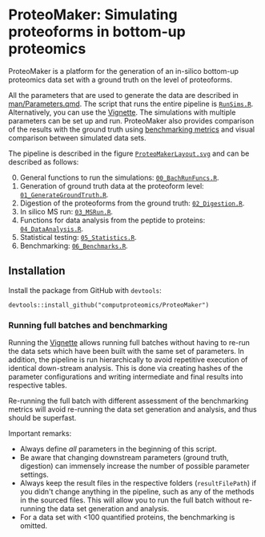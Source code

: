 # ProteoMaker: Simulating proteoforms in bottom-up proteomics

ProteoMaker is a platform for the  generation of an in-silico bottom-up proteomics data set with a ground truth on the level of proteoforms. 

All the parameters that are used to generate the data are described in [man/Parameters.qmd](man/Parameters.html). The script that runs the entire pipeline is [`RunSims.R`](inst/cmd/RunSims.R). Alternatively, you can use the [Vignette](vignettes/Vignette.html). The simulations with multiple parameters can be set up and run. ProteoMaker also provides comparison of the results with the ground truth using [benchmarking metrics](man/Benchmarks.html) and visual comparison between simulated data sets.

The pipeline is described in the figure [`ProteoMakerLayout.svg`](inst/img/ProteoMakerLayout) and can be described as follows:

0) General functions to run the simulations: [`00_BachRunFuncs.R`](R/00_BatchRunFuncs.R).
1) Generation of ground truth data at the proteoform level: [`01_GenerateGroundTruth.R`](R/01_GenerateGroundTruth.R).
2) Digestion of the proteoforms from the ground truth: [`02_Digestion.R`](R/02_Digestion.R).
3) In silico MS run: [`03_MSRun.R`](R/03_MSRun.R).
4) Functions for data analysis from the peptide to proteins: [`04_DataAnalysis.R`](R/04_DataAnalysis.R).
5) Statistical testing: [`05_Statistics.R`](R/05_Statistics.R).
6) Benchmarking: [`06_Benchmarks.R`](R/06_Benchmarks.R).

## Installation

Install the package from GitHub with `devtools`:
```
devtools::install_github("computproteomics/ProteoMaker")
```

### Running full batches and benchmarking

Running the [Vignette](vignettes/Vignette.html) allows running full batches without having to re-run the data sets which have been built with the same set of parameters. In addition, the pipeline is run hierarchically to avoid repetitive execution of identical down-stream analysis. This is done via creating hashes of the parameter configurations and writing intermediate and final results into respective tables.

Re-running the full batch with different assessment of the benchmarking metrics will avoid re-running the data set generation and analysis, and thus should be superfast.

Important remarks:

- Always define _all_ parameters in the beginning of this script.
- Be aware that changing downstream parameters (ground truth, digestion) can immensely increase the number of possible parameter settings.
- Always keep the result files in the respective folders (`resultFilePath`) if you didn't change anything in the pipeline, such as any of the methods in the sourced files. This will allow you to run the full batch without re-running the data set generation and analysis.
- For a data set with <100 quantified proteins, the benchmarking is omitted.
